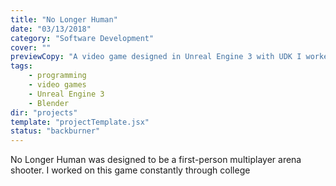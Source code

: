 ```yaml
---
title: "No Longer Human"
date: "03/13/2018"
category: "Software Development"
cover: ""
previewCopy: "A video game designed in Unreal Engine 3 with UDK I worked on for several years."
tags:
    - programming
    - video games
    - Unreal Engine 3
    - Blender
dir: "projects"
template: "projectTemplate.jsx"
status: "backburner"
---
```

No Longer Human was designed to be a first-person multiplayer arena shooter.  I worked on this game constantly through college